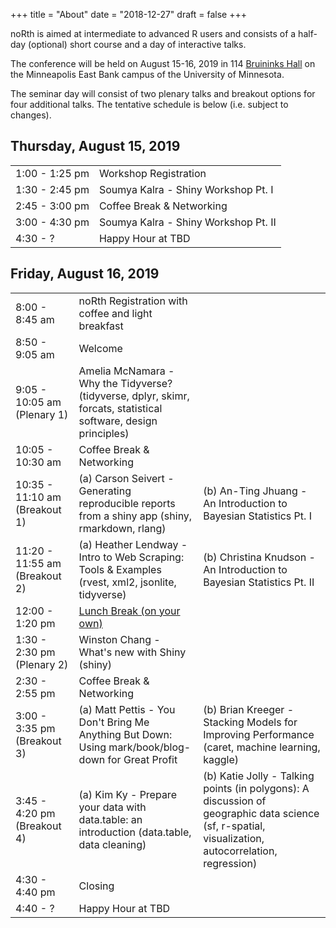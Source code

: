 +++
title = "About"
date = "2018-12-27"
draft = false
+++

noRth is aimed at intermediate to advanced R users and consists of a half-day (optional) short course and a day of interactive talks. 

The conference will be held on August 15-16, 2019 in 114 <a href="http://campusmaps.umn.edu/robert-h-bruininks-hall" target="_blank"> Bruininks Hall</a> on the Minneapolis East Bank campus of the University of Minnesota.

The seminar day will consist of two plenary talks and breakout options for four additional talks. The tentative schedule is below (i.e. subject to changes).

## Thursday, August 15, 2019
<table class="table">
  <tr>
    <td class="firstbreak">1:00 - 1:25 pm</td>
    <td>Workshop Registration </td> 
  </tr>
  <tr>
    <td class="first">1:30 - 2:45 pm</td>
    <td>Soumya Kalra - Shiny Workshop Pt. I</td> 
  </tr>
    <tr>
    <td class="firstbreak">2:45 - 3:00 pm</td>
    <td>Coffee Break & Networking </td> 
  </tr>
    <tr>
    <td class="first">3:00 - 4:30 pm</td>
    <td>Soumya Kalra - Shiny Workshop Pt. II</td> 
  </tr>
    <tr>
    <td class="first">4:30 - ?</td>
    <td>Happy Hour at TBD</td> 
  </tr>  
</table>

## Friday, August 16, 2019

<table class="table">
  <tr>
    <td class="firstbreak"> 8:00 - 8:45 am </td>
    <td>noRth Registration with coffee and light breakfast </td>
  </tr>
  <tr>
    <td class="first"> 8:50 - 9:05 am </td>
    <td> Welcome </td>
  </tr>
    <tr>
    <td class="first"> 9:05 - 10:05 am (Plenary 1) </td>
    <td> Amelia McNamara - Why the Tidyverse? (tidyverse, dplyr, skimr, forcats, statistical software, design principles)</td>
  </tr>
  <tr>
    <td class="firstbreak"> 10:05 - 10:30 am </td>
    <td> Coffee Break & Networking </td>
  </tr>
  <tr>
    <td class="first"> 10:35 - 11:10 am (Breakout 1) </td>
    <td> (a) Carson Seivert - Generating reproducible reports from a shiny app (shiny, rmarkdown, rlang) </td>
    <td> (b) An-Ting Jhuang - An Introduction to Bayesian Statistics Pt. I </td>
  </tr>
  <tr>
    <td class="first"> 11:20 - 11:55 am (Breakout 2) </td>
    <td> (a) Heather Lendway - Intro to Web Scraping: Tools & Examples (rvest, xml2, jsonlite, tidyverse)</td>
    <td> (b) Christina Knudson - An Introduction to Bayesian Statistics Pt. II</td>
  </tr>
    <tr>
    <td class="firstbreak"> 12:00 - 1:20 pm </td>
    <td> <a href="https://drive.google.com/open?id=15fD4CPo4diuA5EbXOyYNy7fv8eIbyFHW&usp=sharing" target="_blank">Lunch Break (on your own) </a> </td>
  </tr>
    </tr>
    <tr>
    <td class="first"> 1:30 - 2:30 pm (Plenary 2)</td>
    <td> Winston Chang - What's new with Shiny (shiny) </th>
  </tr>
    <tr>
    <td class="firstbreak"> 2:30 - 2:55 pm  </td>
    <td> Coffee Break & Networking </td>
  </tr>
    <tr>
    <td class="first"> 3:00 - 3:35 pm (Breakout 3) </td>
    <td> (a) Matt Pettis - 
You Don't Bring Me Anything But Down: Using mark/book/blog-down for Great Profit </td>
    <td> (b) Brian Kreeger - Stacking Models for Improving Performance (caret, machine learning, kaggle)</td>
  </tr>
    <tr>
    <td class="first"> 3:45 - 4:20 pm (Breakout 4) </td>
    <td> (a) Kim Ky - Prepare your data with data.table: an introduction (data.table, data cleaning)</td>
    <td> (b) Katie Jolly - Talking points (in polygons): A discussion of geographic data science (sf, r-spatial, visualization, autocorrelation, regression) </td>
  </tr>
    </tr>
    <tr>
    <td class="first"> 4:30 - 4:40 pm </td>
    <td> Closing </th>
  </tr>
    </tr>
    <tr>
    <td class="firstbreak"> 4:40 - ? </td>
    <td> Happy Hour at TBD </td>
  </tr>
</table>